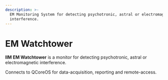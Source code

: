 ```yaml
---
description: >-
  EM Monitoring System for detecting psychotronic, astral or electromagnetic
  interference.
---
```


# EM Watchtower

**IIM EM Watchtower** is a monitor for detecting psychotronic, astral or electromagnetic interference.

Connects to QCoreOS for data-acquisition, reporting and remote-access.


